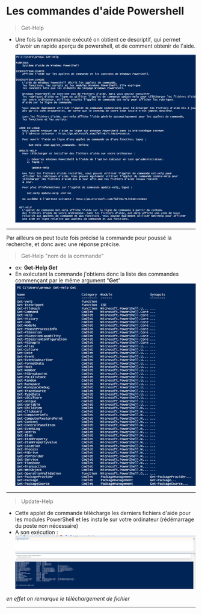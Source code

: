 # Les commandes d'aide Powershell

>Get-Help

- Une fois la commande exécuté on obtient ce descriptif, qui permet d'avoir un rapide aperçu de powershell, et de comment obtenir de l'aide. 
  
  
  ![](Images/gethelp.PNG)
  
---
Par ailleurs on peut toute fois précisé la commande pour poussé la recherche, et donc avec une réponse précise.

>Get-Help "nom de la commande"

* ex: **Get-Help *Get***
* En exécutant la commande j'obtiens donc la liste des commandes commençant par le même argument "**Get**"
![](Images/gethelpcommand.PNG)

---

>Update-Help 

* Cette applet de commande télécharge les derniers fichiers d'aide pour les modules PowerShell et les installe sur votre ordinateur (rédémarrage du poste non nécessaire)
* A son exécution : ![](Images/udpateshell.PNG)

*en effet on remarque le téléchargement de fichier*

---